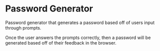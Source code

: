 # Password Generator

Password generator that generates a password based off of users input through prompts.

Once the user answers the prompts correctly, then a password will be generated based off of their feedback in the browser. 
